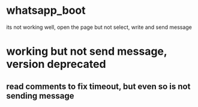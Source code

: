 # whatsapp_boot
its not working well, open the page but not select, write and send message
# working but not send message, version deprecated

## read comments to fix timeout, but even so is not sending message
